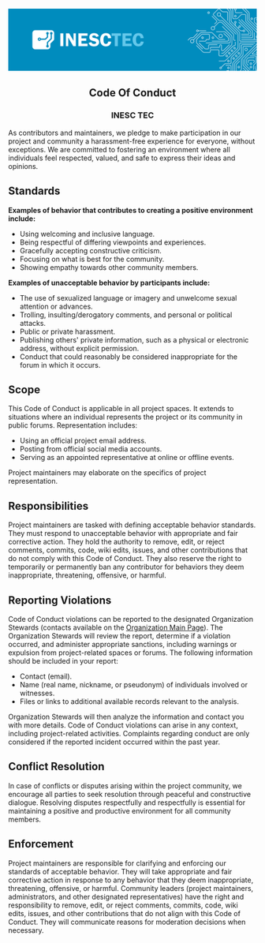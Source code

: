 
<div align="center">

![logo](../profile/inesctec_banner.png)

## Code Of Conduct
### INESC TEC

</div>

As contributors and maintainers, we pledge to make participation in our project and community a harassment-free experience for everyone, without exceptions. We are committed to fostering an environment where all individuals feel respected, valued, and safe to express their ideas and opinions.

## Standards

**Examples of behavior that contributes to creating a positive environment include:**

- Using welcoming and inclusive language. 
- Being respectful of differing viewpoints and experiences.
- Gracefully accepting constructive criticism. 
- Focusing on what is best for the community. 
- Showing empathy towards other community members.

**Examples of unacceptable behavior by participants include:**

- The use of sexualized language or imagery and unwelcome sexual attention or advances. 
- Trolling, insulting/derogatory comments, and personal or political attacks.
- Public or private harassment. 
- Publishing others' private information, such as a physical or electronic address, without explicit permission. 
- Conduct that could reasonably be considered inappropriate for the forum in which it occurs.

## Scope

This Code of Conduct is applicable in all project spaces. It extends to situations where an individual represents the project or its community in public forums. Representation includes:
- Using an official project email address.
- Posting from official social media accounts.
- Serving as an appointed representative at online or offline events.

Project maintainers may elaborate on the specifics of project representation.

## Responsibilities

Project maintainers are tasked with defining acceptable behavior standards. They must respond to unacceptable behavior with appropriate and fair corrective action. 
They hold the authority to remove, edit, or reject comments, commits, code, wiki edits, issues, and other contributions that do not comply with this Code of Conduct. They also reserve the right to temporarily or permanently ban any contributor for behaviors they deem inappropriate, threatening, offensive, or harmful.

## Reporting Violations

Code of Conduct violations can be reported to the designated Organization Stewards (contacts available on the [Organization Main Page](https://github.com/INESCTEC)). The Organization Stewards will review the report, determine if a violation occurred, and administer appropriate sanctions, including warnings or expulsion from project-related spaces or forums. 
The following information should be included in your report:

- Contact (email).
- Name (real name, nickname, or pseudonym) of individuals involved or witnesses.
- Files or links to additional available records relevant to the analysis.

Organization Stewards will then analyze the information and contact you with more details.
Code of Conduct violations can arise in any context, including project-related activities. Complaints regarding conduct are only considered if the reported incident occurred within the past year.


## Conflict Resolution

In case of conflicts or disputes arising within the project community, we encourage all parties to seek resolution through peaceful and constructive dialogue. Resolving disputes respectfully and respectfully is essential for maintaining a positive and productive environment for all community members.

## Enforcement

Project maintainers are responsible for clarifying and enforcing our standards of acceptable behavior. They will take appropriate and fair corrective action in response to any behavior that they deem inappropriate, threatening, offensive, or harmful. Community leaders (project maintainers, administrators, and other designated representatives) have the right and responsibility to remove, edit, or reject comments, commits, code, wiki edits, issues, and other contributions that do not align with this Code of Conduct. They will communicate reasons for moderation decisions when necessary.

